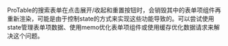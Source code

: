 ProTable的搜索表单在点击展开/收起和重置按钮时，会销毁其中的表单项组件再重新渲染，可能是由于控制state的方式来实现这些功能导致的。可以尝试使用state管理表单项数据、使用memo优化表单项组件或使用缓存优化数据请求来解决这个问题。
